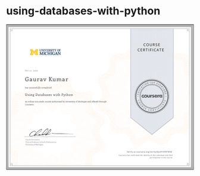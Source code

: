 # using-databases-with-python

![cert](https://github.com/gauravcool/using-databases-with-python/blob/master/Screen%20Shot%202020-10-12%20at%2011.04.29%20AM.png)

